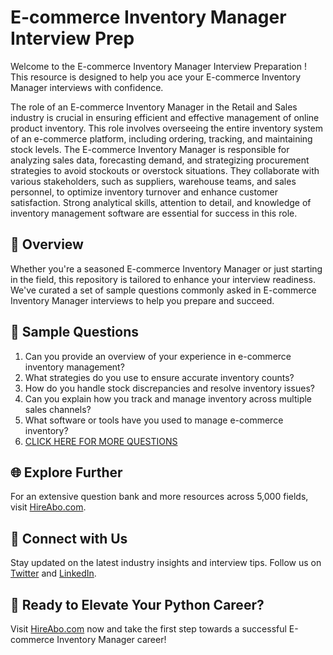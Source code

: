 # E-commerce Inventory Manager Interview Prep

Welcome to the E-commerce Inventory Manager Interview Preparation ! This resource is designed to help you ace your E-commerce Inventory Manager interviews with confidence.

The role of an E-commerce Inventory Manager in the Retail and Sales industry is crucial in ensuring efficient and effective management of online product inventory. This role involves overseeing the entire inventory system of an e-commerce platform, including ordering, tracking, and maintaining stock levels. The E-commerce Inventory Manager is responsible for analyzing sales data, forecasting demand, and strategizing procurement strategies to avoid stockouts or overstock situations. They collaborate with various stakeholders, such as suppliers, warehouse teams, and sales personnel, to optimize inventory turnover and enhance customer satisfaction. Strong analytical skills, attention to detail, and knowledge of inventory management software are essential for success in this role.

## 🚀 Overview

Whether you're a seasoned E-commerce Inventory Manager or just starting in the field, this repository is tailored to enhance your interview readiness. We've curated a set of sample questions commonly asked in E-commerce Inventory Manager interviews to help you prepare and succeed.

## 📝 Sample Questions

1. Can you provide an overview of your experience in e-commerce inventory management?
2. What strategies do you use to ensure accurate inventory counts?
3. How do you handle stock discrepancies and resolve inventory issues?
4. Can you explain how you track and manage inventory across multiple sales channels?
5. What software or tools have you used to manage e-commerce inventory?
6. [CLICK HERE FOR MORE QUESTIONS](https://hireabo.com/job/22_2_17/Ecommerce%20Inventory%20Manager)

## 🌐 Explore Further

For an extensive question bank and more resources across 5,000 fields, visit [HireAbo.com](https://www.hireabo.com).

## 📱 Connect with Us

Stay updated on the latest industry insights and interview tips. Follow us on [Twitter](https://twitter.com/hireabo) and [LinkedIn](https://www.linkedin.com/in/hire-abo-3609972a8/).

## 🚀 Ready to Elevate Your Python Career?

Visit [HireAbo.com](https://www.hireabo.com) now and take the first step towards a successful E-commerce Inventory Manager career!
